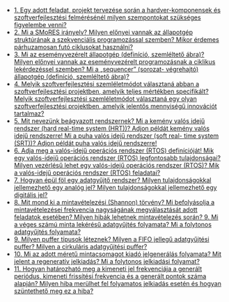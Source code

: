 - [1. Egy adott feladat, projekt tervezése során a hardver-komponensek és szoftverfejlesztési felmérésénél milyen szempontokat szükséges figyelembe venni?](./tetel1.md)
- [2. Mi a SMoRES irányelv? Milyen előnyei vannak az állapotgép struktúrának a szekvenciális programozással szemben? Mikor érdemes párhuzamosan futó ciklusokat használni?](./tetel2.md)
- [3. Mi az eseményvezérelt állapotgép (definíció, szemléltető ábra)? Milyen előnyei vannak az eseményvezérelt programozásnak a ciklikus lekérdezéssel szemben? Mi a „sequencer” (sorozat- végrehajtó) állapotgép (definíció, szemléltető ábra)?](./tetel3.md)
- [4. Melyik szoftverfejlesztési szemléletmódot választaná abban a szoftverfejlesztési projektben, amelyik teljes mértékben specifikált? Melyik szoftverfejlesztési szemléletmódot választaná egy olyan szoftverfejlesztési projektben, amelyik jelentős mennyiségű innovációt tartalmaz?](./tetel4.md)
- [5. Mit nevezünk beágyazott rendszernek? Mi a kemény valós idejű rendszer (hard real-time system (HRT))? Adjon példát kemény valós idejű rendszerre! Mi a puha valós idejű rendszer (soft real- time system (SRT))? Adjon példát puha valós idejű rendszerre!](./tetel5.md)
- [6. Adja meg a valós-idejű operációs rendszer (RTOS) definícióját! Mik egy valós-idejű operációs rendszer (RTOS) legfontosabb tulajdonságai? Milyen vezérlésű lehet egy valós-idejű operációs rendszer (RTOS)? Mik a valós-idejű operációs rendszer (RTOS) feladatai?](./tetel6.md)
- [7. Hogyan épül föl egy adatgyűjtő rendszer? Milyen tulajdonságokkal jellemezhető egy analóg jel? Milyen tulajdonságokkal jellemezhető egy digitális jel?](./tetel7.md)
- [8. Mit mond ki a mintavételezési (Shannon) törvény? Mi befolyásolja a mintavételezései frekvencia nagyságának megválasztását adott feladatok esetében? Milyen hibák lehetnek mintavételezés során? 9. Mi a véges számú minta lekérésű adatgyűjtés folyamata? Mi a folytonos adatgyűjtés folyamata?](./tetel8.md)
- [9. Milyen puffer típusok léteznek? Milyen a FIFO jellegű adatgyűjtési puffer? Milyen a cirkuláris adatgyűjtési puffer?](./tetel9.md)
- [10. Mi az adott méretű mintacsomagot kiadó jelgenerálás folyamata? Mit jelent a regeneratív jelkiadás? Mi a folytonos jelkiadási folyamat?](./tetel10.md)
- [11. Hogyan határozható meg a kimeneti jel frekvenciája a generált periódus, kimeneti frissítési frekvencia és a generált pontok száma alapján? Milyen hiba merülhet fel folyamatos jelkiadás esetén és hogyan szüntethető meg ez a hiba?](./tetel11.md)
